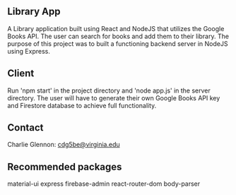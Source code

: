 ## Library App

A Library application built using React and NodeJS that utilizes the Google Books API. The user can search for books and add them to their library. The purpose of this project was to built a functioning backend server in NodeJS using Express. 

## Client

Run 'npm start' in the project directory and 'node app.js' in the server directory. The user will have to generate their own Google Books API key and Firestore database to achieve full functionality. 

## Contact

Charlie Glennon: cdg5be@virginia.edu

## Recommended packages

material-ui
express
firebase-admin
react-router-dom
body-parser